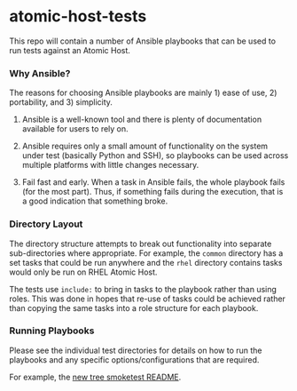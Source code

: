 # atomic-host-tests
This repo will contain a number of Ansible playbooks that can be used to run
tests against an Atomic Host.

### Why Ansible?
The reasons for choosing Ansible playbooks are mainly 1) ease of use, 2)
portability, and 3) simplicity.

1. Ansible is a well-known tool and there is plenty of documentation
available for users to rely on.

1. Ansible requires only a small amount of functionality on the system
under test (basically Python and SSH), so playbooks can be used across multiple
platforms with little changes necessary.

1. Fail fast and early.  When a task in Ansible fails, the whole playbook
fails (for the most part).  Thus, if something fails during the execution,
that is a good indication that something broke.

### Directory Layout
The directory structure attempts to break out functionality into separate
sub-directories where appropriate.  For example, the `common` directory has
a set tasks that could be run anywhere and the `rhel` directory contains
tasks would only be run on RHEL Atomic Host.

The tests use `include:` to bring in tasks to the playbook rather than using
roles.  This was done in hopes that re-use of tasks could be achieved rather
than copying the same tasks into a role structure for each playbook.

### Running Playbooks
Please see the individual test directories for details on how to run the
playbooks and any specific options/configurations that are required.

For example, the [new tree smoketest README](/tests/new-tree-smoketest/README.md).

